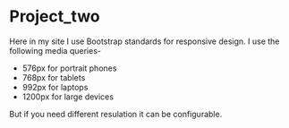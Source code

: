 # Project_two

Here in my site I use Bootstrap standards for responsive design. I use the following media queries- 

* 576px for portrait phones                                                                          
* 768px for tablets                                                                                                             
* 992px for laptops                                                                                              
* 1200px for large devices

But if you need different resulation it can be configurable.
